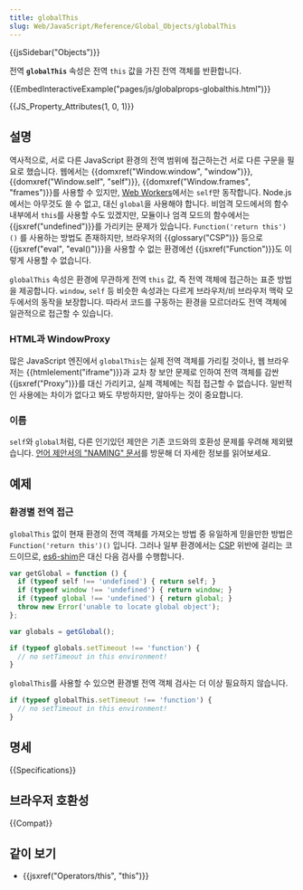 ```yaml
---
title: globalThis
slug: Web/JavaScript/Reference/Global_Objects/globalThis
---
```

{{jsSidebar("Objects")}}

전역 **`globalThis`** 속성은 전역 `this` 값을 가진 전역 객체를 반환합니다.

{{EmbedInteractiveExample("pages/js/globalprops-globalthis.html")}}

{{JS_Property_Attributes(1, 0, 1)}}

## 설명

역사적으로, 서로 다른 JavaScript 환경의 전역 범위에 접근하는건 서로 다른 구문을 필요로 했습니다. 웹에서는 {{domxref("Window.window", "window")}}, {{domxref("Window.self", "self")}}, {{domxref("Window.frames", "frames")}}를 사용할 수 있지만, [Web Workers](/ko/docs/Web/API/Worker)에서는 `self`만 동작합니다. Node.js에서는 아무것도 쓸 수 없고, 대신 `global`을 사용해야 합니다.
비엄격 모드에서의 함수 내부에서 `this`를 사용할 수도 있겠지만, 모듈이나 엄격 모드의 함수에서는 {{jsxref("undefined")}}를 가리키는 문제가 있습니다. `Function('return this')()` 를 사용하는 방법도 존재하지만, 브라우저의 {{glossary("CSP")}} 등으로 {{jsxref("eval", "eval()")}}을 사용할 수 없는 환경에선 {{jsxref("Function")}}도 이렇게 사용할 수 없습니다.

`globalThis` 속성은 환경에 무관하게 전역 `this` 값, 즉 전역 객체에 접근하는 표준 방법을 제공합니다. `window`, `self` 등 비슷한 속성과는 다르게 브라우저/비 브라우저 맥락 모두에서의 동작을 보장합니다. 따라서 코드를 구동하는 환경을 모르더라도 전역 객체에 일관적으로 접근할 수 있습니다.

### HTML과 WindowProxy

많은 JavaScript 엔진에서 `globalThis`는 실제 전역 객체를 가리킬 것이나, 웹 브라우저는 {{htmlelement("iframe")}}과 교차 창 보안 문제로 인하여 전역 객체를 감싼 {{jsxref("Proxy")}}를 대신 가리키고, 실제 객체에는 직접 접근할 수 없습니다. 일반적인 사용에는 차이가 없다고 봐도 무방하지만, 알아두는 것이 중요합니다.

### 이름

`self`와 `global`처럼, 다른 인기있던 제안은 기존 코드와의 호환성 문제를 우려해 제외됐습니다. [언어 제안서의 "NAMING" 문서](https://github.com/tc39/proposal-global/blob/master/NAMING.md)를 방문해 더 자세한 정보를 읽어보세요.

## 예제

### 환경별 전역 접근

`globalThis` 없이 현재 환경의 전역 객체를 가져오는 방법 중 유일하게 믿을만한 방법은 `Function('return this')()` 입니다. 그러나 일부 환경에서는 [CSP](/ko/docs/Web/HTTP/CSP) 위반에 걸리는 코드이므로, [es6-shim](https://github.com/paulmillr/es6-shim)은 대신 다음 검사를 수행합니다.

```js
var getGlobal = function () {
  if (typeof self !== 'undefined') { return self; }
  if (typeof window !== 'undefined') { return window; }
  if (typeof global !== 'undefined') { return global; }
  throw new Error('unable to locate global object');
};

var globals = getGlobal();

if (typeof globals.setTimeout !== 'function') {
  // no setTimeout in this environment!
}
```

`globalThis`를 사용할 수 있으면 환경별 전역 객체 검사는 더 이상 필요하지 않습니다.

```js
if (typeof globalThis.setTimeout !== 'function') {
  // no setTimeout in this environment!
}
```

## 명세

{{Specifications}}

## 브라우저 호환성

{{Compat}}

## 같이 보기

- {{jsxref("Operators/this", "this")}}
